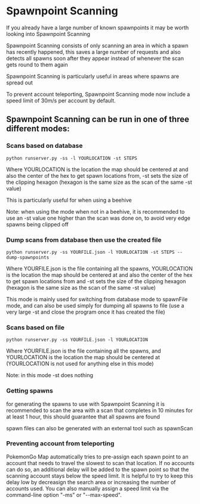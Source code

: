 # Spawnpoint Scanning

If you already have a large number of known spawnpoints it may be worth looking into Spawnpoint Scanning

Spawnpoint Scanning consists of only scanning an area in which a spawn has recently happened, this saves a large number of requests and also detects all spawns soon after they appear instead of whenever the scan gets round to them again

Spawnpoint Scanning is particularly useful in areas where spawns are spread out

To prevent account teleporting, Spawnpoint Scanning mode now include a speed limit of 30m/s per account by default.

## Spawnpoint Scanning can be run in one of three different modes:

### Scans based on database

```
python runserver.py -ss -l YOURLOCATION -st STEPS
```

Where YOURLOCATION is the location the map should be centered at and also the center of the hex to get spawn locations from, -st sets the size of the clipping hexagon (hexagon is the same size as the scan of the same -st value)

This is particularly useful for when using a beehive

Note: when using the mode when not in a beehive, it is recommended to use an -st value one higher than the scan was done on, to avoid very edge spawns being clipped off

### Dump scans from database then use the created file

```
python runserver.py -ss YOURFILE.json -l YOURLOCATION -st STEPS --dump-spawnpoints
```

Where YOURFILE.json is the file containing all the spawns, YOURLOCATION is the location the map should be centered at and also the center of the hex to get spawn locations from and -st sets the size of the clipping hexagon (hexagon is the same size as the scan of the same -st value)

This mode is mainly used for switching from database mode to spawnFile mode, and can also be used simply for dumping all spawns to file (use a very large -st and close the program once it has created the file)

### Scans based on file

```
python runserver.py -ss YOURFILE.json -l YOURLOCATION
```

Where YOURFILE.json is the file containing all the spawns, and YOURLOCATION is the location the map should be centered at (YOURLOCATION is not used for anything else in this mode)

Note: in this mode -st does nothing

### Getting spawns

for generating the spawns to use with Spawnpoint Scanning it is recommended to scan the area with a scan that completes in 10 minutes for at least 1 hour, this should guarantee that all spawns are found

spawn files can also be generated with an external tool such as spawnScan

### Preventing account from teleporting

PokemonGo Map automatically tries to pre-assign each spawn point to an account that needs to travel the slowest to scan that location. If no accounts can do so, an additional delay will be added to the spawn point so that the scanning account stays below the speed limit. It is helpful to try to keep this delay low by decreasign the search area or increasing the number of accounts used. You can also manually assign a speed limit via the command-line option "-ms" or "--max-speed".

